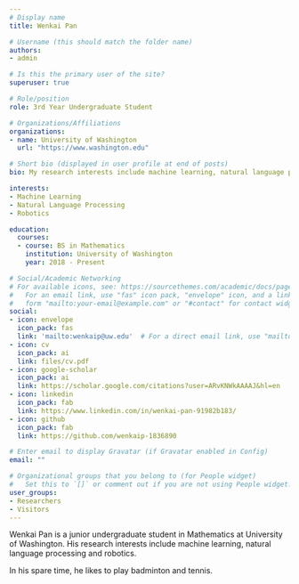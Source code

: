 ```yaml
---
# Display name
title: Wenkai Pan

# Username (this should match the folder name)
authors:
- admin

# Is this the primary user of the site?
superuser: true

# Role/position
role: 3rd Year Undergraduate Student

# Organizations/Affiliations
organizations:
- name: University of Washington
  url: "https://www.washington.edu"

# Short bio (displayed in user profile at end of posts)
bio: My research interests include machine learning, natural language processing and robotics. 

interests:
- Machine Learning
- Natural Language Processing
- Robotics

education:
  courses:
  - course: BS in Mathematics
    institution: University of Washington
    year: 2018 - Present

# Social/Academic Networking
# For available icons, see: https://sourcethemes.com/academic/docs/page-builder/#icons
#   For an email link, use "fas" icon pack, "envelope" icon, and a link in the
#   form "mailto:your-email@example.com" or "#contact" for contact widget.
social:
- icon: envelope
  icon_pack: fas
  link: 'mailto:wenkaip@uw.edu'  # For a direct email link, use "mailto:test@example.org".
- icon: cv
  icon_pack: ai
  link: files/cv.pdf
- icon: google-scholar
  icon_pack: ai
  link: https://scholar.google.com/citations?user=ARvKNWkAAAAJ&hl=en 
- icon: linkedin
  icon_pack: fab
  link: https://www.linkedin.com/in/wenkai-pan-91982b183/
- icon: github
  icon_pack: fab
  link: https://github.com/wenkaip-1836890

# Enter email to display Gravatar (if Gravatar enabled in Config)
email: ""

# Organizational groups that you belong to (for People widget)
#   Set this to `[]` or comment out if you are not using People widget.
user_groups:
- Researchers
- Visitors
---
```


Wenkai Pan is a junior undergraduate student in Mathematics at University of Washington. His research interests include machine learning, natural language processing and robotics.

In his spare time, he likes to play badminton and tennis.
